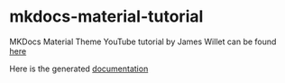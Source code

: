 # mkdocs-material-tutorial
MKDocs Material Theme YouTube tutorial by James Willet can be found [here](https://www.youtube.com/watch?v=Q-YA_dA8C20)

Here is the generated [documentation](https://greywidget.github.io/mkdocs-material-tutorial/)
